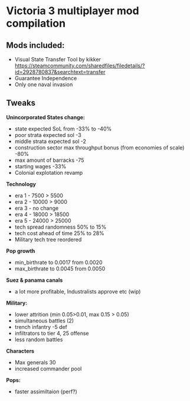 # Victoria 3 multiplayer mod compilation


## Mods included:
- Visual State Transfer Tool by kikker https://steamcommunity.com/sharedfiles/filedetails/?id=2928780837&searchtext=transfer
- Guarantee Independence 
- Only one naval invasion



## Tweaks
  
**Unincorporated States change:**
  - state expected SoL from -33% to -40%
  - poor strata expected sol -3
  - middle strata expected sol -2
  - construction sector max throughput bonus (from economies of scale) -80%
  - max amount of barracks -75
  - starting wages -33%
  - Colonial explotation revamp

**Technology**
  - era 1 - 7500 > 5500
  - era 2 - 10000 > 9000
  - era 3 - no change
  - era 4 - 18000 > 18500
  - era 5 - 24000 > 25000
  - tech spread randomness 50% to 15% 
  - tech cost ahead of time 25% to 28%  
  - Military tech tree reordered

**Pop growth**
  - min_birthrate to 0.0017 from 0.0020
  - max_birthrate to 0.0045 from 0.0050

**Suez & panama canals**
  - a lot more profitable, Industralists approve etc (wip)


**Military:**
- lower attrition (min 0.05>0.01, max 0.15 > 0.05)
- simultaneous battles (2)
- trench infantry -5 def
- infiltrators to tier 4, 25 offense
- less random battles

**Characters**
- Max generals 30
- increased commander pool

**Pops:**
- faster assimiltaion (perf?)